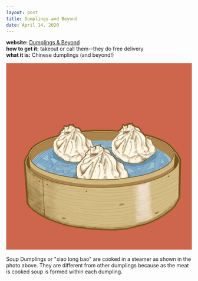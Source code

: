 ```yaml
---
layout: post
title: Dumplings and Beyond
date: April 14, 2020
---
```


<div class="message">
  <b>website:</b> <a href= "https://www.mealage.com/2foodmenu8.jsp?sessionid=1588538731823A6911381781100irexaucdcmmafrshmhpnxfqdrvcc&restaurantId=8042&categoryId=null">Dumplings & Beyond</a>
  <br>
  <b>how to get it:</b> takeout or call them--they do free delivery
  <br>
  <b>what it is:</b> Chinese dumplings (and beyond!)
</div>

![xiao long bao from dumplings and beyond](public/images/Soup_Dumpling.jpg)

Soup Dumplings or "xiao long bao" are cooked in a steamer as shown in the photo above. They are different from other dumplings because as the meat is cooked soup is formed within each dumpling.

